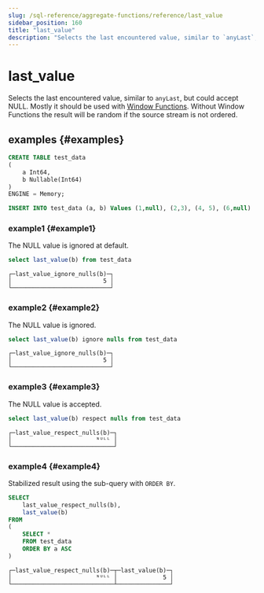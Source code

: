 ```yaml
---
slug: /sql-reference/aggregate-functions/reference/last_value
sidebar_position: 160
title: "last_value"
description: "Selects the last encountered value, similar to `anyLast`, but could accept NULL."
---
```


# last_value

Selects the last encountered value, similar to `anyLast`, but could accept NULL.
Mostly it should be used with [Window Functions](../../window-functions/index.md).
Without Window Functions the result will be random if the source stream is not ordered.

## examples {#examples}

```sql
CREATE TABLE test_data
(
    a Int64,
    b Nullable(Int64)
)
ENGINE = Memory;

INSERT INTO test_data (a, b) Values (1,null), (2,3), (4, 5), (6,null)
```

### example1 {#example1}
The NULL value is ignored at default.
```sql
select last_value(b) from test_data
```

```text
┌─last_value_ignore_nulls(b)─┐
│                          5 │
└────────────────────────────┘
```

### example2 {#example2}
The NULL value is ignored.
```sql
select last_value(b) ignore nulls from test_data
```

```text
┌─last_value_ignore_nulls(b)─┐
│                          5 │
└────────────────────────────┘
```

### example3 {#example3}
The NULL value is accepted.
```sql
select last_value(b) respect nulls from test_data
```

```text
┌─last_value_respect_nulls(b)─┐
│                        ᴺᵁᴸᴸ │
└─────────────────────────────┘
```

### example4 {#example4}
Stabilized result using the sub-query with `ORDER BY`.
```sql
SELECT
    last_value_respect_nulls(b),
    last_value(b)
FROM
(
    SELECT *
    FROM test_data
    ORDER BY a ASC
)
```

```text
┌─last_value_respect_nulls(b)─┬─last_value(b)─┐
│                        ᴺᵁᴸᴸ │             5 │
└─────────────────────────────┴───────────────┘
```



